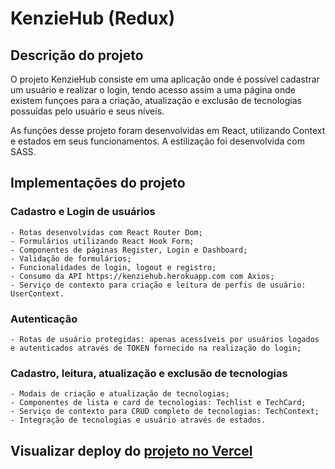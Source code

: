 # KenzieHub (Redux)

## Descrição do projeto

O projeto KenzieHub consiste em uma aplicação onde é possível cadastrar um usuário e realizar o login, tendo acesso assim a uma página onde existem funçoes para a criação, atualização e exclusão de tecnologias possuídas pelo usuário e seus níveis.

As funções desse projeto foram desenvolvidas em React, utilizando Context e estados em seus funcionamentos. A estilização foi desenvolvida com SASS.


## Implementações do projeto

### Cadastro e Login de usuários
    - Rotas desenvolvidas com React Router Dom;
    - Formulários utilizando React Hook Form;
    - Componentes de páginas Register, Login e Dashboard;
    - Validação de formulários;
    - Funcionalidades de login, logout e registro;
    - Consumo da API https://kenziehub.herokuapp.com com Axios;
    - Serviço de contexto para criação e leitura de perfis de usuário: UserContext.

### Autenticação
    - Rotas de usuário protegidas: apenas acessíveis por usuários logados e autenticados através de TOKEN fornecido na realização do login; 

### Cadastro, leitura, atualização e exclusão de tecnologias
    - Modais de criação e atualização de tecnologias;
    - Componentes de lista e card de tecnologias: Techlist e TechCard;
    - Serviço de contexto para CRUD completo de tecnologias: TechContext;
    - Integração de tecnologias e usuário através de estados.


## Visualizar deploy do [projeto no Vercel](https://kenziehub-gabriel-zarpellon.vercel.app/)
